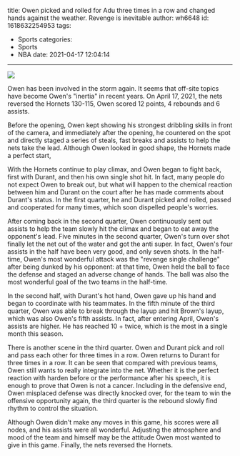 title: Owen picked and rolled for Adu three times in a row and changed hands against the weather. Revenge is inevitable
author: wh6648
id: 1618632254953
tags: 
- Sports
categories: 
- Sports
- NBA
date: 2021-04-17 12:04:14
---
![](https://p9.itc.cn/q_70/images01/20210417/6288e51efbb64c41923fa611cf4521a9.jpeg)


Owen has been involved in the storm again. It seems that off-site topics have become Owen's "inertia" in recent years. On April 17, 2021, the nets reversed the Hornets 130-115, Owen scored 12 points, 4 rebounds and 6 assists.

Before the opening, Owen kept showing his strongest dribbling skills in front of the camera, and immediately after the opening, he countered on the spot and directly staged a series of steals, fast breaks and assists to help the nets take the lead. Although Owen looked in good shape, the Hornets made a perfect start,

With the Hornets continue to play climax, and Owen began to fight back, first with Durant, and then his own single shot hit. In fact, many people do not expect Owen to break out, but what will happen to the chemical reaction between him and Durant on the court after he has made comments about Durant's status. In the first quarter, he and Durant picked and rolled, passed and cooperated for many times, which soon dispelled people's worries.

After coming back in the second quarter, Owen continuously sent out assists to help the team slowly hit the climax and began to eat away the opponent's lead. Five minutes in the second quarter, Owen's turn over shot finally let the net out of the water and got the anti super. In fact, Owen's four assists in the half have been very good, and only seven shots. In the half-time, Owen's most wonderful attack was the "revenge single challenge" after being dunked by his opponent: at that time, Owen held the ball to face the defense and staged an adverse change of hands. The ball was also the most wonderful goal of the two teams in the half-time.

In the second half, with Durant's hot hand, Owen gave up his hand and began to coordinate with his teammates. In the fifth minute of the third quarter, Owen was able to break through the layup and hit Brown's layup, which was also Owen's fifth assists. In fact, after entering April, Owen's assists are higher. He has reached 10 + twice, which is the most in a single month this season.

There is another scene in the third quarter. Owen and Durant pick and roll and pass each other for three times in a row. Owen returns to Durant for three times in a row. It can be seen that compared with previous teams, Owen still wants to really integrate into the net. Whether it is the perfect reaction with harden before or the performance after his speech, it is enough to prove that Owen is not a cancer. Including in the defensive end, Owen misplaced defense was directly knocked over, for the team to win the offensive opportunity again, the third quarter is the rebound slowly find rhythm to control the situation.

Although Owen didn't make any moves in this game, his scores were all nodes, and his assists were all wonderful. Adjusting the atmosphere and mood of the team and himself may be the attitude Owen most wanted to give in this game. Finally, the nets reversed the Hornets.

